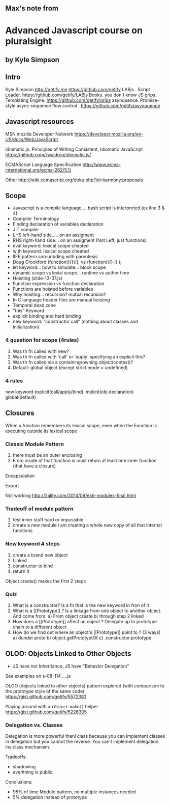 ## Max's note from 
# Advanced Javascript course on pluralsight
## by Kyle Simpson

## Intro

Kyle Simpson
http://getify.me
https://github.com/getify
LABjs . Script Loader. https://github.com/getify/LABjs
Books. you don't know JS
grips. Templating Engine. https://github.com/getify/grips
asynquence.  Promise-style async sequence flow control . https://github.com/getify/asynquence 

## Javascript resources

MSN mozilla Developer Network
https://developer.mozilla.org/en-US/docs/Web/JavaScript

Idiomatic.js. Principles of Writing Consistent, Idiomatic JavaScript
https://github.com/rwaldron/idiomatic.js/

ECMAScript Language Specification
http://www.ecma-international.org/ecma-262/5.1/

Other
http://wiki.ecmascript.org/doku.php?id=harmony:proposals

## Scope

* Javascript is a compile language ... bash script is interpreted (ex line 3 & 4)
* Compiler Terminology
* Finding declaration of variables declaration
* JIT compiler
* LHS left-hand side..... on an assigment
* RHS right-hand side... on an assigment (Not Left, just functions)
* eval keyword. lexical scope cheated
* with keyword. lexical scope cheated
* IIFE pattern sorounbding with parentesis
* Doug Crockford (function(){})(); vs (function(){} () ); 
* let keyword... how to simulate... block scope
* dynamic scope vs lexial scope...  runtime vs author time
* Hoisting (slide-13-37.js)
* Function expression vs function declaration
* Functions are hoisted before variables
* Why hoisting... recursion? mutual recursion?
* In C language header files are manual hoisting
* Temporal dead zone
* "this" Keyword
* explicit binding and hard binding
* new keyword: "constructor call" (nothing about classes and initialization)

### 4 question for scope (4rules)
1) Was th fn called with new?
2) Was th fn called with 'call' or 'apply' specifying an explicit this?
3) Was th fn called via a containing/owning object(context)?
4) Default: global object (except strict mode = undefined)

### 4 rules
new keyword
explicit(call/apply/bind)
implicit(obj declaration)
global(default)


## Closures

When a function remembers its lexical scope, even when the Function is executing outside its lexical scope

### Classic Module Pattern
1) there must be an outer enclosing 
2) From inside of that function is must return at least one inner function (that have a closure)

Encapsulation

Export

Not working http://2ality.com/2014/09/es6-modules-final.html

### Tradeoff of module pattern
1) test inner stuff hard or impossible
2) create a new module i am creating a whole new copy of all that internal functions


### New keyword 4 steps
1) create a brand new object
2) Linked
3) constructor to bind
4) return it

Object.create() makes the first 2 steps

### Quiz
1) What is a constructor?
Is a fn that is the new keyword in fron of it
2) What is a [[Prototype]] ?
Is a linkage from one object to another object. And come from:
a) From object create
b) through step 2 linked
3) How does a [[Prototype]] affect an object ?
Delegate up to prototype chain to a different object
4) How do we find out where an object's [[Prototype]] point to ? (3 ways)
a) dunder proto
b) object.getPrototyptOf
c) .constructor.prototype

## OLOO: Objects Linked to Other Objects

* JS have not Inheritance, JS have "Behavior Delegation"

See examples on s-08-114 ....js

OLOO (objects linked to other objects) pattern explored (with comparison to the prototype style of the same code) 
https://gist.github.com/getify/5572383

Playing around with an `Object.make()` helper
https://gist.github.com/getify/5226305

### Delegation vs. Classes

Delegation is more powerful thanl class because you can implement classes in delegation but you cannot the reverse.
You can't implement delegation ina class mechanism.

Tradeoffs:
* shadowing
* everithing is public

Conclusions:
* 95% of time Module pattern, no multiple instances needed
* 5% delegation instead of prototype








